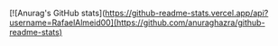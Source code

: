 [![Anurag's GitHub stats](https://github-readme-stats.vercel.app/api?username=RafaelAlmeid00](https://github.com/anuraghazra/github-readme-stats)
